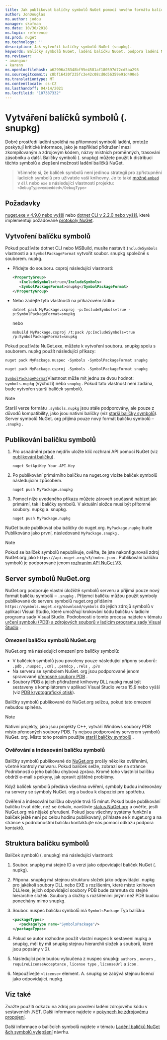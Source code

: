 ```yaml
---
title: Jak publikovat balíčky symbolů NuGet pomocí nového formátu balíčku symbolů '. snupkg ' | Microsoft Docs
author: JonDouglas
ms.author: jodou
manager: skofman
ms.date: 10/30/2018
ms.topic: reference
ms.prod: nuget
ms.technology: ''
description: Jak vytvořit balíčky symbolů NuGet (snupkg).
keywords: Balíčky symbolů NuGet, ladění balíčku NuGet, podpora ladění NuGet, symboly balíčků, konvence balíčků symbolů
ms.reviewer:
- anangaur
- karann
ms.openlocfilehash: a62996a28348bf95e4581af180597d72cd5aa298
ms.sourcegitcommit: c8bf16420f235fc3e42c08cd0d56359e91d490e5
ms.translationtype: MT
ms.contentlocale: cs-CZ
ms.lasthandoff: 04/14/2021
ms.locfileid: "107387332"
---
```

# <a name="creating-symbol-packages-snupkg"></a>Vytváření balíčků symbolů (. snupkg)

Dobré prostředí ladění spoléhá na přítomnost symbolů ladění, protože poskytují kritické informace, jako je například přidružení mezi zkompilovaným a zdrojovým kódem, názvy místních proměnných, trasování zásobníku a další. Balíčky symbolů (. snupkg) můžete použít k distribuci těchto symbolů a zlepšení možností ladění balíčků NuGet.

> Všimněte si, že balíček symbolů není jedinou strategií pro zpřístupnění ladicích symbolů pro uživatele vaší knihovny. Je to také [možné `embed` ](/dotnet/core/deploying/single-file#include-pdb-files-inside-the-bundle) v `dll` nebo `exe` s následující vlastností projektu:`<DebugType>embedded</DebugType>`

## <a name="prerequisites"></a>Požadavky

[nuget.exe v 4.9.0 nebo vyšší](https://www.nuget.org/downloads) nebo [dotnet CLI v 2.2.0 nebo vyšší](https://www.microsoft.com/net/download/dotnet-core/2.2), které implementují požadované [protokoly NuGet](../api/nuget-protocols.md).

## <a name="creating-a-symbol-package"></a>Vytvoření balíčku symbolů

Pokud používáte dotnet CLI nebo MSBuild, musíte nastavit `IncludeSymbols` vlastnosti a a `SymbolPackageFormat` vytvořit soubor. snupkg společně s souborem. nupkg.

* Přidejte do souboru. csproj následující vlastnosti:

   ```xml
   <PropertyGroup>
      <IncludeSymbols>true</IncludeSymbols>
      <SymbolPackageFormat>snupkg</SymbolPackageFormat>
   </PropertyGroup>
   ```

* Nebo zadejte tyto vlastnosti na příkazovém řádku:

     ```dotnetcli
     dotnet pack MyPackage.csproj -p:IncludeSymbols=true -p:SymbolPackageFormat=snupkg
     ```

  nebo

  ```cli
  msbuild MyPackage.csproj /t:pack /p:IncludeSymbols=true /p:SymbolPackageFormat=snupkg
  ```

Pokud používáte NuGet.exe, můžete k vytvoření souboru. snupkg spolu s souborem. nupkg použít následující příkazy:

```cli
nuget pack MyPackage.nuspec -Symbols -SymbolPackageFormat snupkg

nuget pack MyPackage.csproj -Symbols -SymbolPackageFormat snupkg
```

[`SymbolPackageFormat`](/dotnet/core/tools/csproj#symbolpackageformat)Vlastnost může mít jednu ze dvou hodnot: `symbols.nupkg` (výchozí) nebo `snupkg` . Pokud tato vlastnost není zadána, bude vytvořen starší balíček symbolů.

> [!Note]
> Starší verze formátu `.symbols.nupkg` jsou stále podporovány, ale pouze z důvodů kompatibility, jako jsou nativní balíčky (viz [starší balíčky symbolů](Symbol-Packages.md)). Server symbolů NuGet. org přijímá pouze nový formát balíčku symbolů – `.snupkg` .

## <a name="publishing-a-symbol-package"></a>Publikování balíčku symbolů

1. Pro usnadnění práce nejdřív uložte klíč rozhraní API pomocí NuGet (viz [publikování balíčku](../nuget-org/publish-a-package.md)).

    ```cli
    nuget SetApiKey Your-API-Key
    ```

1. Po publikování primárního balíčku na nuget.org vložte balíček symbolů následujícím způsobem.

    ```cli
    nuget push MyPackage.snupkg
    ```

1. Pomocí níže uvedeného příkazu můžete zároveň současně nabízet jak primární, tak i balíčky symbolů. V aktuální složce musí být přítomné soubory. nupkg a. snupkg.

    ```cli
    nuget push MyPackage.nupkg
    ```

NuGet bude publikovat oba balíčky do nuget.org. `MyPackage.nupkg` bude Publikováno jako první, následované `MyPackage.snupkg` .

> [!Note]
> Pokud se balíček symbolů nepublikuje, ověřte, že jste nakonfigurovali zdroj NuGet.org jako `https://api.nuget.org/v3/index.json` . Publikování balíčku symbolů je podporované jenom [rozhraním API NuGet V3](../api/overview.md#versioning).

## <a name="nugetorg-symbol-server"></a>Server symbolů NuGet.org

NuGet.org podporuje vlastní úložiště symbolů serveru a přijímá pouze nový formát balíčku symbolů – `.snupkg` . Příjemci balíčku můžou použít symboly publikované do serveru symbolů nuget.org přidáním `https://symbols.nuget.org/download/symbols` do jejich zdrojů symbolů v aplikaci Visual Studio, které umožňují krokování kódu balíčku v ladicím programu sady Visual Studio. Podrobnosti o tomto procesu najdete v tématu [určení symbolu (PDB) a zdrojových souborů v ladicím programu sady Visual Studio](/visualstudio/debugger/specify-symbol-dot-pdb-and-source-files-in-the-visual-studio-debugger) .

### <a name="nugetorg-symbol-package-constraints"></a>Omezení balíčku symbolů NuGet.org

NuGet.org má následující omezení pro balíčky symbolů:

- V balíčcích symbolů jsou povoleny pouze následující přípony souborů: `.pdb` , `.nuspec` , `.xml` , `.psmdcp` , `.rels` , `.p7s`
- Na serveru se symbolem NuGet. org jsou podporované jenom spravované [přenosné soubory PDB](https://github.com/dotnet/runtime/blob/87572a799bfd37779c079faf28544e3f9a16be58/src/libraries/System.Reflection.Metadata/specs/PortablePdb-Metadata.md) .
- Soubory PDB a jejich přidružené knihovny DLL nupkg musí být sestaveny s kompilátorem v aplikaci Visual Studio verze 15,9 nebo vyšší (viz [PDB kryptografický otisk](https://github.com/dotnet/roslyn/issues/24429)).

Balíčky symbolů publikované do NuGet.org selžou, pokud tato omezení nebudou splněna. 

> [!NOTE]
> Nativní projekty, jako jsou projekty C++, vytváří Windows soubory PDB místo přenosných soubory PDB. Ty nejsou podporovány serverem symbolů NuGet. org. Místo toho prosím použijte [starší balíčky symbolů](Symbol-Packages.md) .

### <a name="symbol-package-validation-and-indexing"></a>Ověřování a indexování balíčku symbolů

Balíčky symbolů publikované do [NuGet.org](https://www.nuget.org/) prošly několika ověřeními, včetně kontroly malwaru. Pokud balíček selže, zobrazí se na stránce Podrobnosti o jeho balíčku chybová zpráva. Kromě toho vlastníci balíčku obdrží e-mail s pokyny, jak opravit zjištěné problémy.

Když balíček symbolů předává všechna ověření, symboly budou indexovány na servery se symboly NuGet. org a budou k dispozici pro spotřebu.

Ověření a indexování balíčku obvykle trvá 15 minut. Pokud bude publikování balíčku trvat déle, než se čekalo, navštivte [status.NuGet.org](https://status.nuget.org/) a ověřte, jestli NuGet.org má nějaké přerušení. Pokud jsou všechny systémy funkční a balíček ještě není po celou hodinu publikovaný, přihlaste se k nuget.org a na stránce s podrobnostmi balíčku kontaktujte nás pomocí odkazu podpora kontaktů.

## <a name="symbol-package-structure"></a>Struktura balíčku symbolů

Balíček symbolů (. snupkg) má následující vlastnosti:

1) Soubor. snupkg má stejné ID a verzi jako odpovídající balíček NuGet (. nupkg).
2) Přípona. snupkg má stejnou strukturu složek jako odpovídající. nupkg pro jakékoli soubory DLL nebo EXE s rozlišením, které místo knihoven DLL/exe, jejich odpovídající soubory PDB bude zahrnuta do stejné hierarchie složek. Soubory a složky s rozšířeními jinými než PDB budou ponechány mimo snupkg.
3) Soubor. nuspec balíčku symbolů má `SymbolsPackage` Typ balíčku:

   ```xml
   <packageTypes>
      <packageType name="SymbolsPackage"/>
   </packageTypes>
   ```

4) Pokud se autor rozhodne použít vlastní nuspec k sestavení nupkg a snupkg, měl by mít snupkg stejnou hierarchii složek a souborů, které jsou popsány v 2).
5) Následující pole budou vyloučena z nuspec snupkg: ```authors``` , ```owners``` , ```requireLicenseAcceptance``` , ```license type``` , ```licenseUrl``` a  ```icon``` .
6) Nepoužívejte ```<license>``` element. A. snupkg se zabývá stejnou licencí jako odpovídající. nupkg.

## <a name="see-also"></a>Viz také

Zvažte použití odkazu na zdroj pro povolení ladění zdrojového kódu v sestaveních .NET. Další informace najdete v [pokynech ke zdrojovému propojení](/dotnet/standard/library-guidance/sourcelink).

Další informace o balíčcích symbolů najdete v tématu [Ladění balíčků NuGet &ch symbolů vylepšení](https://github.com/NuGet/Home/wiki/NuGet-Package-Debugging-&-Symbols-Improvements) návrhu.